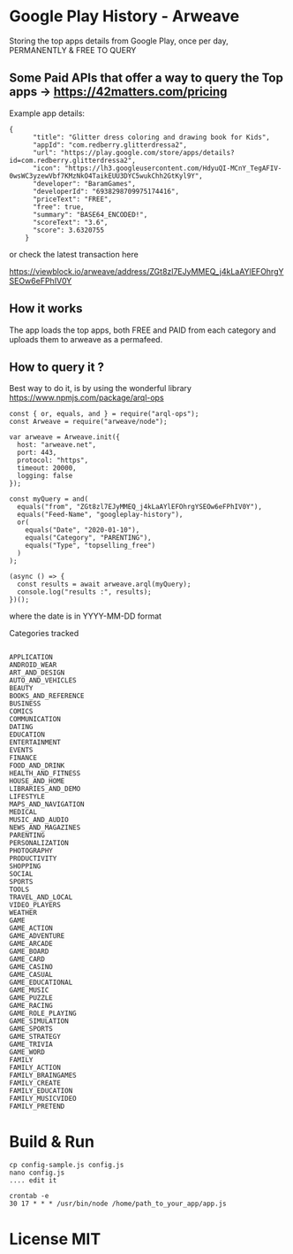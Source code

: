 # Google Play History - Arweave

Storing the top apps details from Google Play, once per day, PERMANENTLY & FREE TO QUERY

## Some Paid APIs that offer a way to query the Top apps -> https://42matters.com/pricing

Example app details:

```
{
      "title": "Glitter dress coloring and drawing book for Kids",
      "appId": "com.redberry.glitterdressa2",
      "url": "https://play.google.com/store/apps/details?id=com.redberry.glitterdressa2",
      "icon": "https://lh3.googleusercontent.com/HdyuQI-MCnY_TegAFIV-0wsWC3yzewVbf7KMzNkO4TaikEUU3DYC5wukChh2GtKyl9Y",
      "developer": "BaramGames",
      "developerId": "6938298709975174416",
      "priceText": "FREE",
      "free": true,
      "summary": "BASE64_ENCODED!",
      "scoreText": "3.6",
      "score": 3.6320755
    }
```

or check the latest transaction here

https://viewblock.io/arweave/address/ZGt8zl7EJyMMEQ_j4kLaAYlEFOhrgYSEOw6eFPhIV0Y

## How it works

The app loads the top apps, both FREE and PAID from each category and uploads them to arweave as a permafeed.

## How to query it ?

Best way to do it, is by using the wonderful library https://www.npmjs.com/package/arql-ops

```
const { or, equals, and } = require("arql-ops");
const Arweave = require("arweave/node");

var arweave = Arweave.init({
  host: "arweave.net",
  port: 443,
  protocol: "https",
  timeout: 20000,
  logging: false
});

const myQuery = and(
  equals("from", "ZGt8zl7EJyMMEQ_j4kLaAYlEFOhrgYSEOw6eFPhIV0Y"),
  equals("Feed-Name", "googleplay-history"),
  or(
    equals("Date", "2020-01-10"),
    equals("Category", "PARENTING"),
    equals("Type", "topselling_free")
  )
);

(async () => {
  const results = await arweave.arql(myQuery);
  console.log("results :", results);
})();
```

where the date is in YYYY-MM-DD format

Categories tracked

```

APPLICATION
ANDROID_WEAR
ART_AND_DESIGN
AUTO_AND_VEHICLES
BEAUTY
BOOKS_AND_REFERENCE
BUSINESS
COMICS
COMMUNICATION
DATING
EDUCATION
ENTERTAINMENT
EVENTS
FINANCE
FOOD_AND_DRINK
HEALTH_AND_FITNESS
HOUSE_AND_HOME
LIBRARIES_AND_DEMO
LIFESTYLE
MAPS_AND_NAVIGATION
MEDICAL
MUSIC_AND_AUDIO
NEWS_AND_MAGAZINES
PARENTING
PERSONALIZATION
PHOTOGRAPHY
PRODUCTIVITY
SHOPPING
SOCIAL
SPORTS
TOOLS
TRAVEL_AND_LOCAL
VIDEO_PLAYERS
WEATHER
GAME
GAME_ACTION
GAME_ADVENTURE
GAME_ARCADE
GAME_BOARD
GAME_CARD
GAME_CASINO
GAME_CASUAL
GAME_EDUCATIONAL
GAME_MUSIC
GAME_PUZZLE
GAME_RACING
GAME_ROLE_PLAYING
GAME_SIMULATION
GAME_SPORTS
GAME_STRATEGY
GAME_TRIVIA
GAME_WORD
FAMILY
FAMILY_ACTION
FAMILY_BRAINGAMES
FAMILY_CREATE
FAMILY_EDUCATION
FAMILY_MUSICVIDEO
FAMILY_PRETEND

```

# Build & Run

```
cp config-sample.js config.js
nano config.js
.... edit it

crontab -e
30 17 * * * /usr/bin/node /home/path_to_your_app/app.js

```

# License MIT
